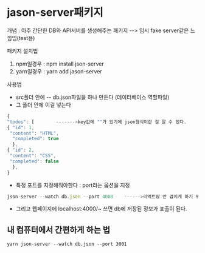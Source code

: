 # jason-server패키지

개념 :  아주 간단한 DB와 API서버를 생성해주는 패키지  --> 임시 fake server같은 느낌임(test용)

패키지 설치법 
1. npm일경우 :  npm install json-server
2. yarn일경우 : yarn add jason-server

사용법 
- src폴더 안에 -- db.json파일을 하나 만든다 (데이터베이스 역할파일) 
- 그 폴더 안에 이걸 넣는다
```jsx
{ 
"todos": [        ------->key값에 ""가 있기에 json형식이란 걸 알 수 있다.
{ "id": 1, 
 "content": "HTML",
  "completed": true 
  }, 
{ "id": 2,
 "content": "CSS", 
 "completed": false
  },
}  
```
- 특정 포트를 지정해줘야한다 :  port라는 옵션을 지정
```jsx
json-server --watch db.json --port 4000    ------>리액트랑 안 겹치게 하기 위해 port를 4000으로 지정한다
```
- 그리고 웹페이지에 localhost:4000/~ 쓰면 db에 저장된 정보가 표출이 된다.

## 내 컴퓨터에서 간편하게 하는 법
`yarn json-server --watch db.json --port 3001`